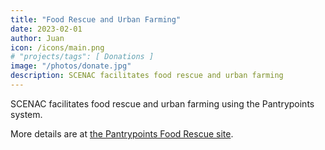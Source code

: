 ```yaml
---
title: "Food Rescue and Urban Farming"
date: 2023-02-01
author: Juan
icon: /icons/main.png
# "projects/tags": [ Donations ]
image: "/photos/donate.jpg"
description: SCENAC facilitates food rescue and urban farming
---
```



SCENAC facilitates food rescue and urban farming using the Pantrypoints system. 

More details are at [the Pantrypoints Food Rescue site](https://circle.pantrypoints.com/).

